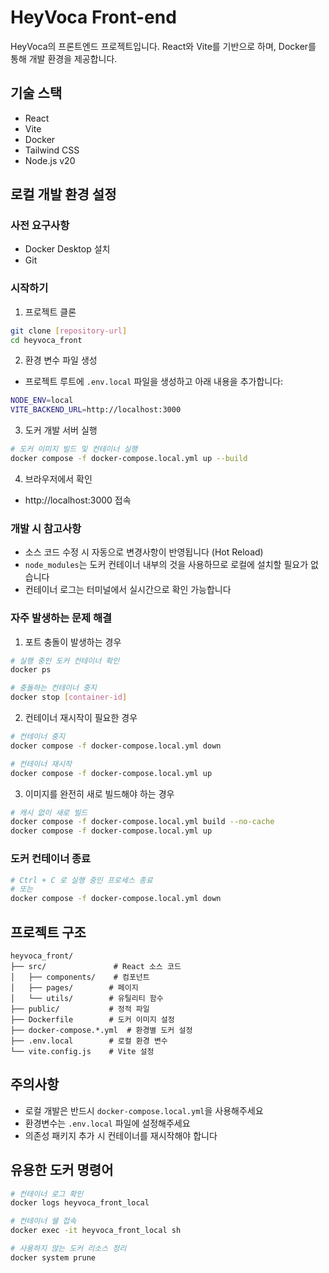 # HeyVoca Front-end

HeyVoca의 프론트엔드 프로젝트입니다. React와 Vite를 기반으로 하며, Docker를 통해 개발 환경을 제공합니다.

## 기술 스택

- React
- Vite
- Docker
- Tailwind CSS
- Node.js v20

## 로컬 개발 환경 설정

### 사전 요구사항

- Docker Desktop 설치
- Git

### 시작하기

1. 프로젝트 클론
```bash
git clone [repository-url] 
cd heyvoca_front
```

2. 환경 변수 파일 생성
- 프로젝트 루트에 `.env.local` 파일을 생성하고 아래 내용을 추가합니다:
```bash
NODE_ENV=local
VITE_BACKEND_URL=http://localhost:3000
```

3. 도커 개발 서버 실행
```bash
# 도커 이미지 빌드 및 컨테이너 실행
docker compose -f docker-compose.local.yml up --build
```

4. 브라우저에서 확인
- http://localhost:3000 접속

### 개발 시 참고사항

- 소스 코드 수정 시 자동으로 변경사항이 반영됩니다 (Hot Reload)
- `node_modules`는 도커 컨테이너 내부의 것을 사용하므로 로컬에 설치할 필요가 없습니다
- 컨테이너 로그는 터미널에서 실시간으로 확인 가능합니다

### 자주 발생하는 문제 해결

1. 포트 충돌이 발생하는 경우
```bash
# 실행 중인 도커 컨테이너 확인
docker ps

# 충돌하는 컨테이너 중지
docker stop [container-id]
```

2. 컨테이너 재시작이 필요한 경우
```bash
# 컨테이너 중지
docker compose -f docker-compose.local.yml down

# 컨테이너 재시작
docker compose -f docker-compose.local.yml up
```

3. 이미지를 완전히 새로 빌드해야 하는 경우
```bash
# 캐시 없이 새로 빌드
docker compose -f docker-compose.local.yml build --no-cache
docker compose -f docker-compose.local.yml up
```

### 도커 컨테이너 종료
```bash
# Ctrl + C 로 실행 중인 프로세스 종료
# 또는
docker compose -f docker-compose.local.yml down
```

## 프로젝트 구조

```
heyvoca_front/
├── src/               # React 소스 코드
│   ├── components/    # 컴포넌트
│   ├── pages/        # 페이지
│   └── utils/        # 유틸리티 함수
├── public/           # 정적 파일
├── Dockerfile        # 도커 이미지 설정
├── docker-compose.*.yml  # 환경별 도커 설정
├── .env.local        # 로컬 환경 변수
└── vite.config.js    # Vite 설정
```

## 주의사항

- 로컬 개발은 반드시 `docker-compose.local.yml`을 사용해주세요
- 환경변수는 `.env.local` 파일에 설정해주세요
- 의존성 패키지 추가 시 컨테이너를 재시작해야 합니다

## 유용한 도커 명령어

```bash
# 컨테이너 로그 확인
docker logs heyvoca_front_local

# 컨테이너 쉘 접속
docker exec -it heyvoca_front_local sh

# 사용하지 않는 도커 리소스 정리
docker system prune
```